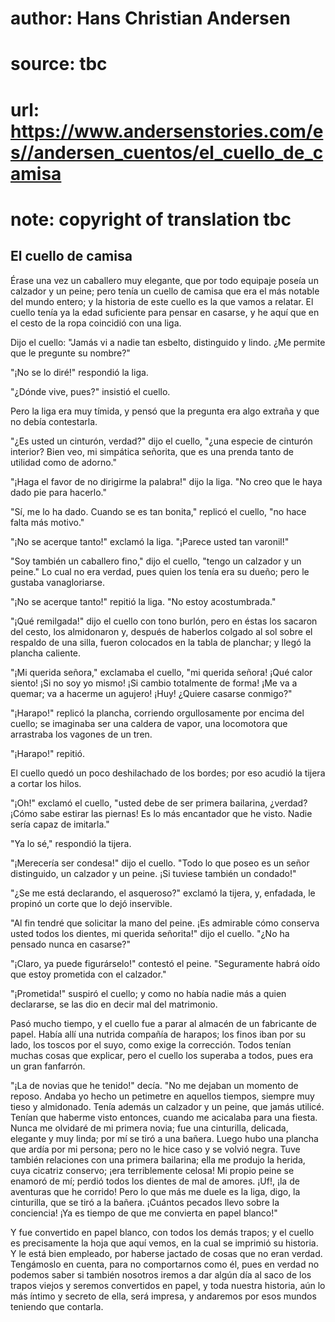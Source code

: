 # author: Hans Christian Andersen
# source: tbc
# url: https://www.andersenstories.com/es//andersen_cuentos/el_cuello_de_camisa
# note: copyright of translation tbc

## El cuello de camisa 

Érase una vez un caballero muy elegante, que por todo equipaje poseía un
calzador y un peine; pero tenía un cuello de camisa que era el más
notable del mundo entero; y la historia de este cuello es la que vamos a
relatar. El cuello tenía ya la edad suficiente para pensar en casarse, y
he aquí que en el cesto de la ropa coincidió con una liga.

Dijo el cuello: "Jamás vi a nadie tan esbelto, distinguido y lindo. ¿Me
permite que le pregunte su nombre?"

"¡No se lo diré!" respondió la liga.

"¿Dónde vive, pues?" insistió el cuello.

Pero la liga era muy tímida, y pensó que la pregunta era algo extraña y
que no debía contestarla.

"¿Es usted un cinturón, verdad?" dijo el cuello, "¿una especie de
cinturón interior? Bien veo, mi simpática señorita, que es una prenda
tanto de utilidad como de adorno."

"¡Haga el favor de no dirigirme la palabra!" dijo la liga. "No creo
que le haya dado pie para hacerlo."

"Sí, me lo ha dado. Cuando se es tan bonita," replicó el cuello, "no
hace falta más motivo."

"¡No se acerque tanto!" exclamó la liga. "¡Parece usted tan
varonil!"

"Soy también un caballero fino," dijo el cuello, "tengo un calzador y
un peine." Lo cual no era verdad, pues quien los tenía era su dueño;
pero le gustaba vanagloriarse.

"¡No se acerque tanto!" repitió la liga. "No estoy acostumbrada."

"¡Qué remilgada!" dijo el cuello con tono burlón, pero en éstas los
sacaron del cesto, los almidonaron y, después de haberlos colgado al sol
sobre el respaldo de una silla, fueron colocados en la tabla de
planchar; y llegó la plancha caliente.

"¡Mi querida señora," exclamaba el cuello, "mi querida señora! ¡Qué
calor siento! ¡Si no soy yo mismo! ¡Si cambio totalmente de forma! ¡Me
va a quemar; va a hacerme un agujero! ¡Huy! ¿Quiere casarse conmigo?"

"¡Harapo!" replicó la plancha, corriendo orgullosamente por encima del
cuello; se imaginaba ser una caldera de vapor, una locomotora que
arrastraba los vagones de un tren.

"¡Harapo!" repitió.

El cuello quedó un poco deshilachado de los bordes; por eso acudió la
tijera a cortar los hilos.

"¡Oh!" exclamó el cuello, "usted debe de ser primera bailarina,
¿verdad? ¡Cómo sabe estirar las piernas! Es lo más encantador que he
visto. Nadie sería capaz de imitarla."

"Ya lo sé," respondió la tijera.

"¡Merecería ser condesa!" dijo el cuello. "Todo lo que poseo es un
señor distinguido, un calzador y un peine. ¡Si tuviese también un
condado!"

"¿Se me está declarando, el asqueroso?" exclamó la tijera, y,
enfadada, le propinó un corte que lo dejó inservible.

"Al fin tendré que solicitar la mano del peine. ¡Es admirable cómo
conserva usted todos los dientes, mi querida señorita!" dijo el cuello.
"¿No ha pensado nunca en casarse?"

"¡Claro, ya puede figurárselo!" contestó el peine. "Seguramente habrá
oído que estoy prometida con el calzador."

"¡Prometida!" suspiró el cuello; y como no había nadie más a quien
declararse, se las dio en decir mal del matrimonio.

Pasó mucho tiempo, y el cuello fue a parar al almacén de un fabricante
de papel. Había allí una nutrida compañía de harapos; los finos iban por
su lado, los toscos por el suyo, como exige la corrección. Todos tenían
muchas cosas que explicar, pero el cuello los superaba a todos, pues era
un gran fanfarrón.

"¡La de novias que he tenido!" decía. "No me dejaban un momento de
reposo. Andaba yo hecho un petimetre en aquellos tiempos, siempre muy
tieso y almidonado. Tenía además un calzador y un peine, que jamás
utilicé. Tenían que haberme visto entonces, cuando me acicalaba para una
fiesta. Nunca me olvidaré de mi primera novia; fue una cinturilla,
delicada, elegante y muy linda; por mí se tiró a una bañera. Luego hubo
una plancha que ardía por mi persona; pero no le hice caso y se volvió
negra. Tuve también relaciones con una primera bailarina; ella me
produjo la herida, cuya cicatriz conservo; ¡era terriblemente celosa! Mi
propio peine se enamoró de mí; perdió todos los dientes de mal de
amores. ¡Uf!, ¡la de aventuras que he corrido! Pero lo que más me duele
es la liga, digo, la cinturilla, que se tiró a la bañera. ¡Cuántos
pecados llevo sobre la conciencia! ¡Ya es tiempo de que me convierta en
papel blanco!"

Y fue convertido en papel blanco, con todos los demás trapos; y el
cuello es precisamente la hoja que aquí vemos, en la cual se imprimió su
historia. Y le está bien empleado, por haberse jactado de cosas que no
eran verdad. Tengámoslo en cuenta, para no comportarnos como él, pues en
verdad no podemos saber si también nosotros iremos a dar algún día al
saco de los trapos viejos y seremos convertidos en papel, y toda nuestra
historia, aún lo más íntimo y secreto de ella, será impresa, y andaremos
por esos mundos teniendo que contarla.
